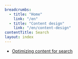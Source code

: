 ```yaml
---
breadcrumbs:
  - title: "Home"
    link: "/en"
  - title: "Content design"
    link: "/en/content-design"
contentTitle: Search
layout: index
---
```

- [Optimizing content for search](./optimizing-content-for-search)
